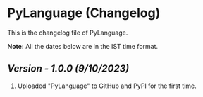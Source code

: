 # PyLanguage (Changelog)

This is the changelog file of PyLanguage.

**Note:** All the dates below are in the IST time format.

## <i>Version - 1.0.0 (9/10/2023)</i>

1. Uploaded "PyLanguage" to GitHub and PyPI for the first time.